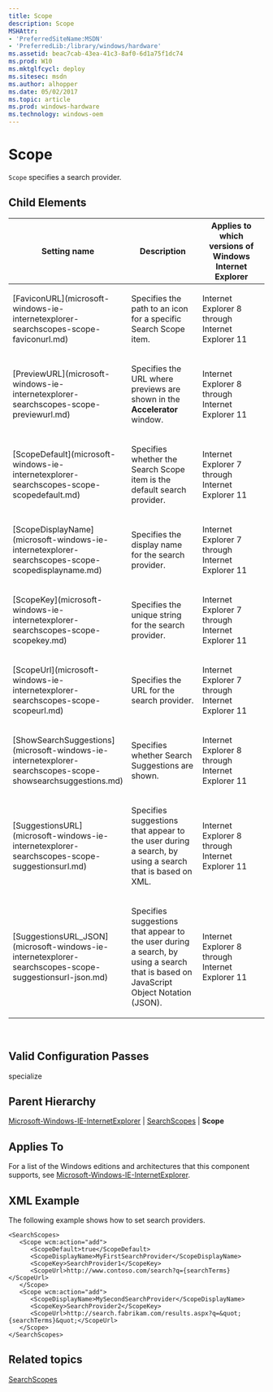 ```yaml
---
title: Scope
description: Scope
MSHAttr:
- 'PreferredSiteName:MSDN'
- 'PreferredLib:/library/windows/hardware'
ms.assetid: beac7cab-43ea-41c3-8af0-6d1a75f1dc74
ms.prod: W10
ms.mktglfcycl: deploy
ms.sitesec: msdn
ms.author: alhopper
ms.date: 05/02/2017
ms.topic: article
ms.prod: windows-hardware
ms.technology: windows-oem
---
```


# Scope


`Scope` specifies a search provider.

## Child Elements


<table>
<colgroup>
<col width="33%" />
<col width="33%" />
<col width="33%" />
</colgroup>
<thead>
<tr class="header">
<th>Setting name</th>
<th>Description</th>
<th>Applies to which versions of Windows Internet Explorer</th>
</tr>
</thead>
<tbody>
<tr class="odd">
<td><p>[FaviconURL](microsoft-windows-ie-internetexplorer-searchscopes-scope-faviconurl.md)</p></td>
<td><p>Specifies the path to an icon for a specific Search Scope item.</p></td>
<td><p>Internet Explorer 8 through Internet Explorer 11</p></td>
</tr>
<tr class="even">
<td><p>[PreviewURL](microsoft-windows-ie-internetexplorer-searchscopes-scope-previewurl.md)</p></td>
<td><p>Specifies the URL where previews are shown in the <strong>Accelerator</strong> window.</p></td>
<td><p>Internet Explorer 8 through Internet Explorer 11</p></td>
</tr>
<tr class="odd">
<td><p>[ScopeDefault](microsoft-windows-ie-internetexplorer-searchscopes-scope-scopedefault.md)</p></td>
<td><p>Specifies whether the Search Scope item is the default search provider.</p></td>
<td><p>Internet Explorer 7 through Internet Explorer 11</p></td>
</tr>
<tr class="even">
<td><p>[ScopeDisplayName](microsoft-windows-ie-internetexplorer-searchscopes-scope-scopedisplayname.md)</p></td>
<td><p>Specifies the display name for the search provider.</p></td>
<td><p>Internet Explorer 7 through Internet Explorer 11</p></td>
</tr>
<tr class="odd">
<td><p>[ScopeKey](microsoft-windows-ie-internetexplorer-searchscopes-scope-scopekey.md)</p></td>
<td><p>Specifies the unique string for the search provider.</p></td>
<td><p>Internet Explorer 7 through Internet Explorer 11</p></td>
</tr>
<tr class="even">
<td><p>[ScopeUrl](microsoft-windows-ie-internetexplorer-searchscopes-scope-scopeurl.md)</p></td>
<td><p>Specifies the URL for the search provider.</p></td>
<td><p>Internet Explorer 7 through Internet Explorer 11</p></td>
</tr>
<tr class="odd">
<td><p>[ShowSearchSuggestions](microsoft-windows-ie-internetexplorer-searchscopes-scope-showsearchsuggestions.md)</p></td>
<td><p>Specifies whether Search Suggestions are shown.</p></td>
<td><p>Internet Explorer 8 through Internet Explorer 11</p></td>
</tr>
<tr class="even">
<td><p>[SuggestionsURL](microsoft-windows-ie-internetexplorer-searchscopes-scope-suggestionsurl.md)</p></td>
<td><p>Specifies suggestions that appear to the user during a search, by using a search that is based on XML.</p></td>
<td><p>Internet Explorer 8 through Internet Explorer 11</p></td>
</tr>
<tr class="odd">
<td><p>[SuggestionsURL_JSON](microsoft-windows-ie-internetexplorer-searchscopes-scope-suggestionsurl-json.md)</p></td>
<td><p>Specifies suggestions that appear to the user during a search, by using a search that is based on JavaScript Object Notation (JSON).</p></td>
<td><p>Internet Explorer 8 through Internet Explorer 11</p></td>
</tr>
</tbody>
</table>

 

## Valid Configuration Passes


specialize

## Parent Hierarchy


[Microsoft-Windows-IE-InternetExplorer](microsoft-windows-ie-internetexplorer.md) | [SearchScopes](microsoft-windows-ie-internetexplorer-searchscopes.md) | **Scope**

## Applies To


For a list of the Windows editions and architectures that this component supports, see [Microsoft-Windows-IE-InternetExplorer](microsoft-windows-ie-internetexplorer.md).

## XML Example


The following example shows how to set search providers.

``` syntax
<SearchScopes>
   <Scope wcm:action="add">
      <ScopeDefault>true</ScopeDefault>
      <ScopeDisplayName>MyFirstSearchProvider</ScopeDisplayName>
      <ScopeKey>SearchProvider1</ScopeKey>
      <ScopeUrl>http://www.contoso.com/search?q={searchTerms}</ScopeUrl>
   </Scope>
   <Scope wcm:action="add">
      <ScopeDisplayName>MySecondSearchProvider</ScopeDisplayName>
      <ScopeKey>SearchProvider2</ScopeKey>
      <ScopeUrl>http://search.fabrikam.com/results.aspx?q=&quot;{searchTerms}&quot;</ScopeUrl>
   </Scope>
</SearchScopes>
```

## Related topics


[SearchScopes](microsoft-windows-ie-internetexplorer-searchscopes.md)

 

 







